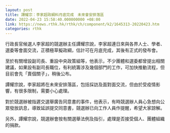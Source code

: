```yaml
---
layout: post
title: 譚耀宗：李家超政綱料月底完成　未來會安排落區
date: 2022-04-23 15:58:40.000000000 +08:00
link: https://news.rthk.hk/rthk/ch/component/k2/1645313-20220423.htm
categories: rthk
---
```


行政長官候選人李家超的競選辦主任譚耀宗說，李家超連日來與各界人士、學者、選委等會面交流，正積極草擬政綱，估計可在月底完成，其後有正式的發布會。

至於有關增設副司長、重設中央政策組等，他表示，不少團體和選委都曾提出相關建議，如果設有副司長職位，有利統籌涉及幾個部門的工作，可加快推動流程，但目前會先「賣個關子」，稍後公布。

譚耀宗說，李家超將在未來安排落區，包括採訪及面對面交流，但由於受疫情影響，有很多限制，需要小心處理。

對於競選辦被指遲交選舉廣告同意書的事件，他表示，有時競選辦人員心急想向公眾發放訊息，導致延誤提交同意書，競選辦已向工作人員作提醒，希望大家諒解。

另外，譚耀宗說，競選辦會按有關選舉法例及指引，處理是否接受個人、團體組織的捐款。
